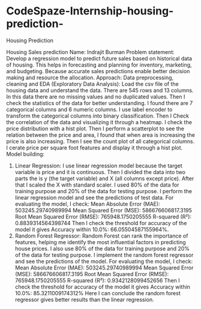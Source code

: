 # CodeSpaze-Internship-housing-prediction-
Housing Prediction 

Housing Sales prediction
Name: Indrajit Burman
Problem statement: 
Develop a regression model to predict future sales based on historical data of housing. This helps in forecasting and planning for inventory, marketing, and budgeting. Because accurate sales predictions enable better decision making and resource the allocation. 
Approach:
Data preprocessing, cleaning and EDA (Exploratory Data Analysis):
Load the csv file of the housing data and understand the data. There are 545 rows and 13 columns.  In this data there are no missing values and no duplicated values. Then I check the statistics of the data for better understanding. I found there are 7 categorical columns and 6 numeric columns. I use label encoder to transform the categorical columns into binary classification.  Then I Check the correlation of the data and visualizing it through a heatmap. I check the price distribution with a hist plot.  Then I perform a scatterplot to see the relation between the price and area, I found that when area is increasing the price is also increasing. Then I see the count plot of all categorical columns. I cerate price per square foot features and display it through a hist plot. 
Model building: 
1)	Linear Regression:
I use linear regression model because the target variable is price and it is continuous. 
Then I divided the data into two parts the is y (the target variable) and X (all columns except price). After that I scaled the X with standard scaler. I used 80% of the data for training purpose and 20% of the data for testing purpose. I perform the linear regression model and see the predictions of test data. 
For evaluating the model, I check: 
Mean Absolute Error (MAE): 503245.29740989994
Mean Squared Error (MSE): 586676606817.3195
Root Mean Squared Error (RMSE): 765948.1750205555
R-squared (R²): 0.8839314564398744
Then I check the threshold for accuracy of the model it gives Accuracy within 10.0%: 66.05504587155964%.
2)	Random Forest Regressor:
Random Forest can rank the importance of features, helping me identify the most influential factors in predicting house prices.  I also use 80% of the data for training purpose and 20% of the data for testing purpose. I implement the random forest regressor and see the predictions of the model. 
For evaluating the model, I check:
Mean Absolute Error (MAE): 503245.29740989994
Mean Squared Error (MSE): 586676606817.3195
Root Mean Squared Error (RMSE): 765948.1750205555
R-squared (R²): 0.9342128099452656
Then I check the threshold for accuracy of the model it gives Accuracy within 10.0%: 85.3211009174312%
Here I can conclude the random forest regressor gives better results than the linear regression. 

